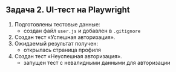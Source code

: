 ## Задача 2. UI-тест на Playwright  
1. Подготовлены тестовые данные:
   - создан файл `user.js` и добавлен в `.gitignore`
2. Создан тест «Успешная авторизация».
3. Ожидаемый результат получен:
   - открылась страница профиля
4. Создан тест «Неуспешная авторизация».
   - запущен тест с невалидными данными для авторизации